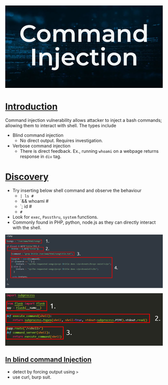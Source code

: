 ![](assets/Pasted%20image%2020241115021456.png)
# [Introduction]()

Command injection vulnerability allows attacker to inject a bash commands; allowing them to interact with shell. The types include

- Blind command injection
	- No direct output. Requires investigation.
- Verbose command injection
	- There is direct feedback. Ex., running `whoami` on a webpage returns response in `div` tag.

# [Discovery]()

- Try inserting below shell command and observe the behaviour
	- `| ls #`
	- `&& whoami # 
	- `; id # 
	- `#`
- Look for `exec`, `Passthru`, `system` functions.
- Commonly found in PHP, python, node.js as they can directly interact with the shell.

![](assets/Pasted%20image%2020241115015640.png)

![](assets/Pasted%20image%2020241115015653.png)
## [In blind command Injection]()

- detect by forcing output using `>`
- use curl, burp suit.
